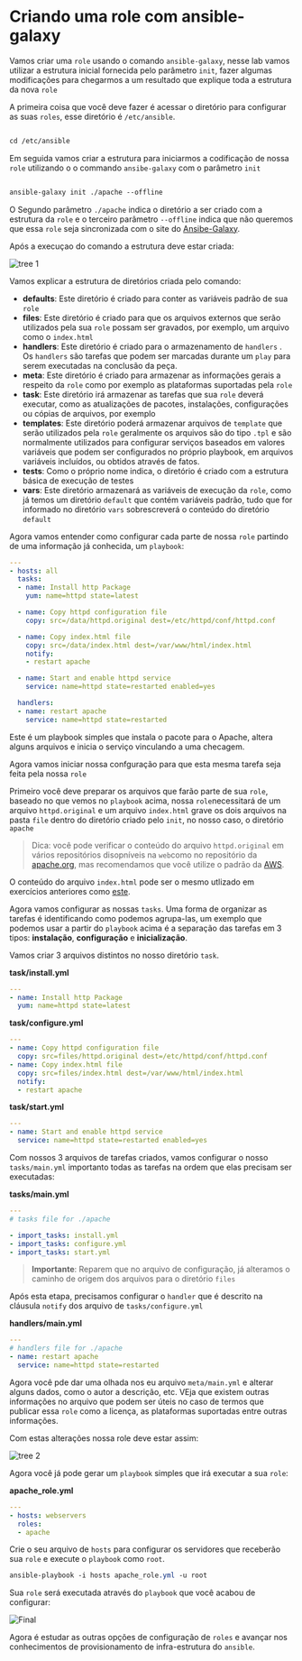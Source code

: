 Criando uma role com ansible-galaxy
============================================

Vamos criar uma `role` usando o comando `ansible-galaxy`, nesse lab vamos utilizar a estrutura inicial fornecida pelo parâmetro `init`, fazer algumas modificações para chegarmos a um resultado que explique toda a estrutura da nova `role`

A primeira coisa que você deve fazer é acessar o diretório para configurar as suas `roles`,  esse diretório é  `/etc/ansible`.

```css

cd /etc/ansible

```

Em seguida vamos criar a estrutura para iniciarmos a codificação de nossa `role` utilizando o o commando `ansibe-galaxy` com o parâmetro `init`

```css

ansible-galaxy init ./apache --offline

```

O Segundo parâmetro `./apache` indica o diretório a ser criado com a estrutura da `role` e o terceiro parâmetro `--offline` indica que não queremos que essa `role` seja sincronizada com o site do [Ansibe-Galaxy](https://galaxy.ansible.com/).

Após a execuçao do comando a estrutura deve estar criada:

![tree 1](../images/06-01-01.png)

Vamos explicar a estrutura de diretórios criada pelo comando:

  * **defaults**: Este diretório é criado para conter as variáveis padrão de sua `role`
  * **files**: Este diretório é criado para que os arquivos externos que serão utilizados pela sua `role` possam ser gravados, por exemplo, um arquivo como o `index.html`
  * **handlers**: Este diretório é criado para o armazenamento de `handlers` . Os `handlers` são tarefas que podem ser marcadas durante um `play` para serem executadas na conclusão da peça.
  * **meta**: Este diretório é criado para armazenar as informações gerais a respeito da `role` como por exemplo as plataformas suportadas pela `role`
  * **task**: Este diretório irá armazenar as tarefas que sua `role` deverá executar, como as atualizações de pacotes, instalações, configurações ou cópias de arquivos, por exemplo
  * **templates**: Este diretório poderá armazenar arquivos de `template` que serão utilizados pela `role` geralmente os arquivos são do tipo `.tpl` e são normalmente utilizados para configurar serviços baseados em valores variáveis que podem ser configurados no próprio playbook, em arquivos variáveis incluídos, ou obtidos através de fatos.
  * **tests**: Como o próprio nome indica, o diretório é criado com a estrutura básica de execução de testes
  * **vars**: Este diretório armazenará as variáveis de execução da `role`, como já temos um diretório `default` que contém variáveis padrão, tudo que for informado no diretório `vars` sobrescreverá o conteúdo do diretório `default`

Agora vamos entender como configurar cada parte de nossa `role` partindo de uma informação já conhecida, um `playbook`:

```yaml
---
- hosts: all
  tasks:
  - name: Install http Package
    yum: name=httpd state=latest

  - name: Copy httpd configuration file
    copy: src=/data/httpd.original dest=/etc/httpd/conf/httpd.conf

  - name: Copy index.html file
    copy: src=/data/index.html dest=/var/www/html/index.html
    notify:
    - restart apache

  - name: Start and enable httpd service
    service: name=httpd state=restarted enabled=yes

  handlers:
  - name: restart apache
    service: name=httpd state=restarted
```
Este é um playbook simples que instala o pacote para o Apache, altera alguns arquivos e inicia o serviço vinculando a uma checagem.

Agora vamos iniciar nossa confguração para que esta mesma tarefa seja feita pela nossa `role`

Primeiro você deve preparar os arquivos que farão parte de sua `role`, baseado no que vemos no `playbook` acima, nossa `role`necessitará de um arquivo `httpd.original` e um arquivo `index.html` grave os dois arquivos na pasta `file` dentro do diretório criado pelo `init`, no nosso caso, o diretório `apache`

>Dica: você pode verificar o conteúdo do arquivo `httpd.original` em vários repositórios disopníveis na `web`como no repositório da [apache.org](https://svn.apache.org/repos/infra/websites/cms/webgui/conf/httpd.conf), mas recomendamos que você utilize o padrão da [AWS](../../Appendix/Ansible/extras/httpd.conf).

O conteúdo do arquivo `index.html` pode ser o mesmo utlizado em exercícios anteriores como [este](../../04%20-%20Ansible-Playbook/labs/01-lab.md).

Agora vamos configurar as nossas `tasks`. Uma forma de organizar as tarefas é identificando como podemos agrupa-las, um exemplo que podemos usar a partir do `playbook` acima é a separação das tarefas em 3 tipos: **instalação**, **configuração** e **inicialização**. 

Vamos criar 3 arquivos distintos no nosso diretório `task`.

**task/install.yml**

```yaml
---
- name: Install http Package
  yum: name=httpd state=latest
```

**task/configure.yml**

```yaml
---
- name: Copy httpd configuration file
  copy: src=files/httpd.original dest=/etc/httpd/conf/httpd.conf
- name: Copy index.html file
  copy: src=files/index.html dest=/var/www/html/index.html
  notify:
  - restart apache
```

**task/start.yml**

```yaml
---
- name: Start and enable httpd service
  service: name=httpd state=restarted enabled=yes
```

Com nossos 3 arquivos de tarefas criados, vamos configurar o nosso `tasks/main.yml` importanto todas as tarefas na ordem que elas precisam ser executadas:

**tasks/main.yml**

```yaml
---
# tasks file for ./apache

- import_tasks: install.yml
- import_tasks: configure.yml
- import_tasks: start.yml
```

>**Importante**: Reparem que no arquivo de configuração, já alteramos o caminho de origem dos arquivos para o diretório `files`

Após esta etapa, precisamos configurar o `handler` que é descrito na cláusula `notify` dos arquivo de `tasks/configure.yml`

**handlers/main.yml**
```yaml
---
# handlers file for ./apache
- name: restart apache
  service: name=httpd state=restarted
```

Agora você pde dar uma olhada nos eu arquivo `meta/main.yml` e alterar alguns dados, como o autor a descrição, etc. VEja que existem outras informações no arquivo que podem ser úteis no caso de termos que publicar essa `role` como a licença, as plataformas suportadas entre outras informações.

Com estas alterações nossa role deve estar assim:

![tree 2](../images/06-01-02.png)

Agora você já pode gerar um `playbook` simples que irá executar a sua `role`:

**apache_role.yml**
```yaml
---
- hosts: webservers
  roles:
  - apache
```

Crie o seu arquivo de `hosts` para configurar os servidores que receberão sua `role` e execute o `playbook` como `root`.

```css
ansible-playbook -i hosts apache_role.yml -u root
```

Sua `role` será executada através do `playbook` que você acabou de configurar:

![Final](../images/06-01-03.png)

Agora é estudar as outras opções de configuração de `roles` e avançar nos conhecimentos de provisionamento de infra-estrutura do `ansible`.